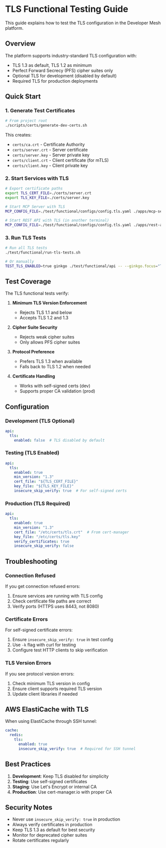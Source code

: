 # TLS Functional Testing Guide

This guide explains how to test the TLS configuration in the Developer Mesh platform.

## Overview

The platform supports industry-standard TLS configuration with:
- TLS 1.3 as default, TLS 1.2 as minimum
- Perfect Forward Secrecy (PFS) cipher suites only
- Optional TLS for development (disabled by default)
- Required TLS for production deployments

## Quick Start

### 1. Generate Test Certificates

```bash
# From project root
./scripts/certs/generate-dev-certs.sh
```

This creates:
- `certs/ca.crt` - Certificate Authority
- `certs/server.crt` - Server certificate
- `certs/server.key` - Server private key
- `certs/client.crt` - Client certificate (for mTLS)
- `certs/client.key` - Client private key

### 2. Start Services with TLS

```bash
# Export certificate paths
export TLS_CERT_FILE=./certs/server.crt
export TLS_KEY_FILE=./certs/server.key

# Start MCP Server with TLS
MCP_CONFIG_FILE=./test/functional/configs/config.tls.yaml ./apps/mcp-server/mcp-server

# Start REST API with TLS (in another terminal)
MCP_CONFIG_FILE=./test/functional/configs/config.tls.yaml ./apps/rest-api/api
```

### 3. Run TLS Tests

```bash
# Run all TLS tests
./test/functional/run-tls-tests.sh

# Or manually
TEST_TLS_ENABLED=true ginkgo ./test/functional/api -- --ginkgo.focus="TLS"
```

## Test Coverage

The TLS functional tests verify:

1. **Minimum TLS Version Enforcement**
   - Rejects TLS 1.1 and below
   - Accepts TLS 1.2 and 1.3

2. **Cipher Suite Security**
   - Rejects weak cipher suites
   - Only allows PFS cipher suites

3. **Protocol Preference**
   - Prefers TLS 1.3 when available
   - Falls back to TLS 1.2 when needed

4. **Certificate Handling**
   - Works with self-signed certs (dev)
   - Supports proper CA validation (prod)

## Configuration

### Development (TLS Optional)

```yaml
api:
  tls:
    enabled: false  # TLS disabled by default
```

### Testing (TLS Enabled)

```yaml
api:
  tls:
    enabled: true
    min_version: "1.3"
    cert_file: "${TLS_CERT_FILE}"
    key_file: "${TLS_KEY_FILE}"
    insecure_skip_verify: true  # For self-signed certs
```

### Production (TLS Required)

```yaml
api:
  tls:
    enabled: true
    min_version: "1.3"
    cert_file: "/etc/certs/tls.crt"  # From cert-manager
    key_file: "/etc/certs/tls.key"
    verify_certificates: true
    insecure_skip_verify: false
```

## Troubleshooting

### Connection Refused

If you get connection refused errors:
1. Ensure services are running with TLS config
2. Check certificate file paths are correct
3. Verify ports (HTTPS uses 8443, not 8080)

### Certificate Errors

For self-signed certificate errors:
1. Ensure `insecure_skip_verify: true` in test config
2. Use `-k` flag with curl for testing
3. Configure test HTTP clients to skip verification

### TLS Version Errors

If you see protocol version errors:
1. Check minimum TLS version in config
2. Ensure client supports required TLS version
3. Update client libraries if needed

## AWS ElastiCache with TLS

When using ElastiCache through SSH tunnel:

```yaml
cache:
  redis:
    tls:
      enabled: true
      insecure_skip_verify: true  # Required for SSH tunnel
```

## Best Practices

1. **Development**: Keep TLS disabled for simplicity
2. **Testing**: Use self-signed certificates
3. **Staging**: Use Let's Encrypt or internal CA
4. **Production**: Use cert-manager.io with proper CA

## Security Notes

- Never use `insecure_skip_verify: true` in production
- Always verify certificates in production
- Keep TLS 1.3 as default for best security
- Monitor for deprecated cipher suites
- Rotate certificates regularly